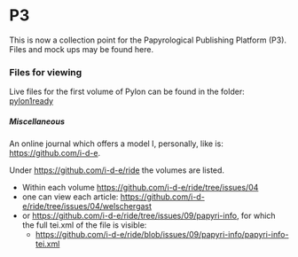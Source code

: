 # P3
This is now a collection point for the Papyrological Publishing Platform (P3). Files and mock ups may be found here.

### Files for viewing
Live files for the first volume of Pylon can be found in the folder: [pylon1ready](https://github.com/jcowey/P3/blob/master/pylon/pylon1ready/list.md)

##### Miscellaneous
An online journal which offers a model I, personally, like is: https://github.com/i-d-e.

Under https://github.com/i-d-e/ride the volumes are listed. 
 * Within each volume https://github.com/i-d-e/ride/tree/issues/04
 * one can view each article: https://github.com/i-d-e/ride/tree/issues/04/welschergast
 * or https://github.com/i-d-e/ride/tree/issues/09/papyri-info, for which the full tei.xml of the file is visible:
   * https://github.com/i-d-e/ride/blob/issues/09/papyri-info/papyri-info-tei.xml

